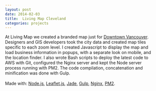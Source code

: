 ```yaml
---
layout: post
date: 2014-02-03
title:  Living Map Cleveland
categories: projects
---
```


At Living Map we created a branded map just for <a href="http://www.downtownvancouver.net/" target="_blank">Downtown Vancouver</a>. Designers and GIS developers took the city data and created map tiles specific to each zoom level. I created Javascript to display the map and load business information in popups, with a separate look on mobile, and the location finder. I also wrote Bash scripts to deploy the latest code to AWS with Git, configured the Nginx server and kept the Node server process running with PM2. The code compilation, concatenation and minification was done with Gulp.
<br>
<br>
Made with: <a href="https://nodejs.org/">Node.js</a>, <a href="http://leafletjs.com/">Leaflet.js</a>, <a href="http://jade-lang.com/">Jade</a>, <a href="http://gulpjs.com/">Gulp</a>, <a href="http://nginx.com/">Nginx</a>, <a href="https://github.com/Unitech/pm2">PM2</a>.